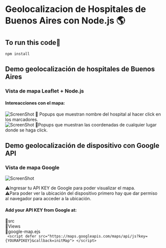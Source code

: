 # Geolocalizacion de Hospitales de Buenos Aires con Node.js 🌎

## To run this code🚀
`npm install`
    
## Demo geolocalización de hospitales de Buenos Aires

### Vista de mapa Leaflet + Node.js

#### Intereacciones con el mapa:

![ScreenShot](https://raw.github.com/JessVel/geolocalizacion-hospitales-buenos-aires/master/src/public/images/Geolocalizacion-con-leaflet.png) 
📍 Popups que muestran nombre del hospital al hacer click en los marcadores. <br>
![ScreenShot](https://raw.github.com/JessVel/geolocalizacion-hospitales-buenos-aires/master/src/public/images/Geolocalizacion-con-leaflet(1).png) 
📍Popups que muestran las coordenadas de cualquier lugar donde se haga click.


## Demo geolocalización de dispositivo con Google API

### Vista de mapa Google
![ScreenShot](https://raw.github.com/JessVel/geolocalizacion-hospitales-buenos-aires/master/src/public/images/Geolocation-con-Google-API.png) 

⚠️Ingresar tu API KEY de Google para poder visualizar el mapa.<br>
⚠️Para poder ver la ubicación del dispositivo primero hay que dar permiso al navegador para acceder a la ubicación.

#### Add your API KEY from Google at:
📁src <br>
  📁Views<br>
    📑google-map.ejs<br>
      ` <script defer
      src="https://maps.googleapis.com/maps/api/js?key={YOURAPIKEY}&callback=initMap">
      </script>`
